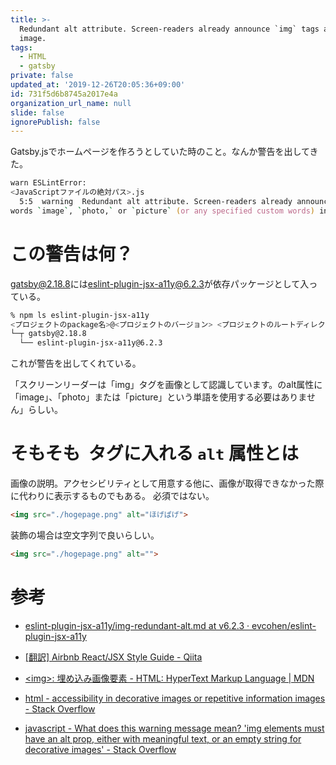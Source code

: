 ```yaml
---
title: >-
  Redundant alt attribute. Screen-readers already announce `img` tags as an
  image. 
tags:
  - HTML
  - gatsby
private: false
updated_at: '2019-12-26T20:05:36+09:00'
id: 731f5d6b8745a2017e4a
organization_url_name: null
slide: false
ignorePublish: false
---
```

Gatsby.jsでホームページを作ろうとしていた時のこと。なんか警告を出してきた。

```zsh
warn ESLintError: 
<JavaScriptファイルの絶対パス>.js
  5:5  warning  Redundant alt attribute. Screen-readers already announce `img` tags as an image. You don’t need to use the
words `image`, `photo,` or `picture` (or any specified custom words) in the alt prop  jsx-a11y/img-redundant-alt
```


# この警告は何？

[gatsby@2.18.8](https://www.npmjs.com/package/gatsby)には[eslint-plugin-jsx-a11y@6.2.3](https://www.npmjs.com/package/eslint-plugin-jsx-a11y)が依存パッケージとして入っている。

```zsh
% npm ls eslint-plugin-jsx-a11y
<プロジェクトのpackage名>@<プロジェクトのバージョン> <プロジェクトのルートディレクトリパス>
└─┬ gatsby@2.18.8
  └── eslint-plugin-jsx-a11y@6.2.3 
```

これが警告を出してくれている。

「スクリーンリーダーは「img」タグを画像として認識しています。<img>のalt属性に「image」、「photo」または「picture」という単語を使用する必要はありません」らしい。



# そもそも <img> タグに入れる `alt` 属性とは

画像の説明。アクセシビリティとして用意する他に、画像が取得できなかった際に代わりに表示するものでもある。
必須ではない。

```html
<img src="./hogepage.png" alt="ほげぱげ">
```


装飾の場合は空文字列で良いらしい。

```html
<img src="./hogepage.png" alt="">
```



# 参考

* [eslint-plugin-jsx-a11y/img-redundant-alt.md at v6.2.3 · evcohen/eslint-plugin-jsx-a11y](https://github.com/evcohen/eslint-plugin-jsx-a11y/blob/v6.2.3/docs/rules/img-redundant-alt.md)
* [[翻訳] Airbnb React/JSX Style Guide - Qiita](https://qiita.com/yamadashy/items/e64762e407b8dd5e0247)
* [&lt;img&gt;: 埋め込み画像要素 - HTML: HyperText Markup Language | MDN](https://developer.mozilla.org/ja/docs/Web/HTML/Element/img)

* [html - accessibility in decorative images or repetitive information images - Stack Overflow](https://stackoverflow.com/q/44677529)
* [javascript - What does this warning message mean? &#39;img elements must have an alt prop, either with meaningful text, or an empty string for decorative images&#39; - Stack Overflow](https://stackoverflow.com/q/43812733)
